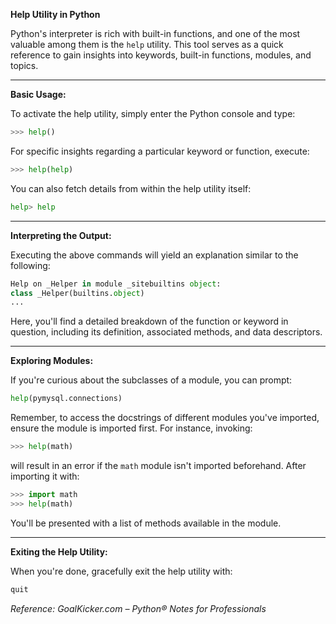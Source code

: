 **Help Utility in Python**

Python's interpreter is rich with built-in functions, and one of the most valuable among them is the `help` utility. This tool serves as a quick reference to gain insights into keywords, built-in functions, modules, and topics.

---

**Basic Usage:**

To activate the help utility, simply enter the Python console and type:
```python
>>> help()
```

For specific insights regarding a particular keyword or function, execute:
```python
>>> help(help)
```
You can also fetch details from within the help utility itself:
```python
help> help
```

---

**Interpreting the Output:**

Executing the above commands will yield an explanation similar to the following:
```python
Help on _Helper in module _sitebuiltins object:
class _Helper(builtins.object)
...
```

Here, you'll find a detailed breakdown of the function or keyword in question, including its definition, associated methods, and data descriptors.

---

**Exploring Modules:**

If you're curious about the subclasses of a module, you can prompt:
```python
help(pymysql.connections)
```

Remember, to access the docstrings of different modules you've imported, ensure the module is imported first. For instance, invoking:
```python
>>> help(math)
```
will result in an error if the `math` module isn't imported beforehand. After importing it with:
```python
>>> import math
>>> help(math)
```
You'll be presented with a list of methods available in the module.

---

**Exiting the Help Utility:**

When you're done, gracefully exit the help utility with:
```python
quit
```

*Reference: GoalKicker.com – Python® Notes for Professionals*